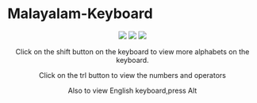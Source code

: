 # Malayalam-Keyboard
<div align="center">

[![](https://img.shields.io/badge/Made_with-Python3-red?style=for-the-badge&logo=python)](https://www.python.org/ "Python3")
[![](https://img.shields.io/badge/Made_with-Tkinter-blue?style=for-the-badge&logo=tkinter)](https://www.python.org/ "Tkinter")
[![](https://img.shields.io/badge/IDE-Visual_Studio_Code-green?style=for-the-badge&logo=visual-studio-code)](https://code.visualstudio.com/  "Visual Studio Code")

Click on the shift button on the keyboard to view more alphabets on the keyboard.

Click on the trl button to view the numbers and operators

Also to view English keyboard,press Alt

</div>
